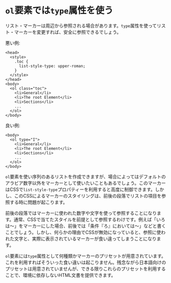 # `ol`要素では`type`属性を使う

リスト・マーカーは周辺から参照される場合があります。`type`属性を使ってリスト・マーカーを変更すれば、安全に参照できるでしょう。

悪い例:

    <head>
      <style>
        .toc {
          list-style-type: upper-roman;
        }
      </style>
    </head>
    <body>
      <ol class="toc">
        <li>General</li>
        <li>The root Element</li>
        <li>Sections</li>
        ...
      </ol>
    </body>

良い例:

    <body>
      <ol type="I">
        <li>General</li>
        <li>The root Element</li>
        <li>Sections</li>
        ...
      </ol>
    </body>

`ol`要素を使い序列のあるリストを作成できますが、場合によってはデフォルトのアラビア数字以外をマーカーとして使いたいこともあるでしょう。このマーカーはCSSで`list-style-type`プロパティーを利用すると高度に制御できます。しかし、このCSSによるマーカーのスタイリングは、前後の段落でリストの項目を参照する時に問題が起こります。

前後の段落ではマーカーに使われた数字や文字を使って参照することになります。通常、CSSで当てたスタイルを前提として参照するわけです。例えば「いろは～」をマーカーにした場合、前後では「条件『ろ』においては～」などと書くことでしょう。しかし、何らかの理由でCSSが無効になっていると、参照に使われた文字と、実際に表示されているマーカーが食い違ってしまうことになります。

`ol`要素には`type`属性として何種類かマーカーのプリセットが用意されています。これを利用すればそういった食い違いは起こりません。残念ながら日本語向けのプリセットは用意されていませんが、できる限りこれらのプリセットを利用することで、環境に依存しないHTML文書を提供できます。
